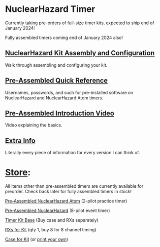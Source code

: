 # NuclearHazard Timer

Currently taking pre-orders of full-size timer kits, expected to ship end of January 2024!

Fully assembled timers coming end of January 2024 also!

## [NuclearHazard Kit Assembly and Configuration](kitsetup.md)
Walk through assembling and configuring your kit.

## [Pre-Assembled Quick Reference](quickreference.md)
Usernames, passwords, and such for pre-installed software on NuclearHazard and NuclearHazard Atom timers.

## [Pre-Assembled Introduction Video](https://youtu.be/Zz216BKYj9Y)
Video explaining the basics.

## [Extra Info](fullinfo.md)
Literally every piece of information for every version I can think of.

# [Store](https://nuclearquads.etsy.com):

All items other than pre-assembled timers are currently available for preorder. Check back later for fully assembled timers in stock!

[Pre-Assembled NuclearHazard Atom](https://www.etsy.com/listing/1590802322) (2-pilot practice timer)

[Pre-Assembled NuclearHazard](https://www.etsy.com/listing/1604979429) (8-pilot event timer)

[Timer Kit Base](https://nuclearquads.etsy.com/listing/1428199972/pre-order-nuclearhazard-rotorhazard?utm_source=Copy&utm_medium=ListingManager&utm_campaign=Share&utm_term=so.lmsm&share_time=1694027727530) (Buy case and RXs separately)

[RXs for Kit](https://nuclearquads.etsy.com/listing/1452495470/pre-order-rx5808-for-nuclearhazard-timer?utm_source=Copy&utm_medium=ListingManager&utm_campaign=Share&utm_term=so.lmsm&share_time=1694027785191) (qty 1, buy 8 for 8 channel timing)

[Case for Kit](https://nuclearquads.etsy.com/listing/1475957785/pre-order-case-for-nuclearhazard-timer?utm_source=Copy&utm_medium=ListingManager&utm_campaign=Share&utm_term=so.lmsm&share_time=1694027823010) (or [print your own](https://nuclearquads.github.io/setup.html#case-printing))